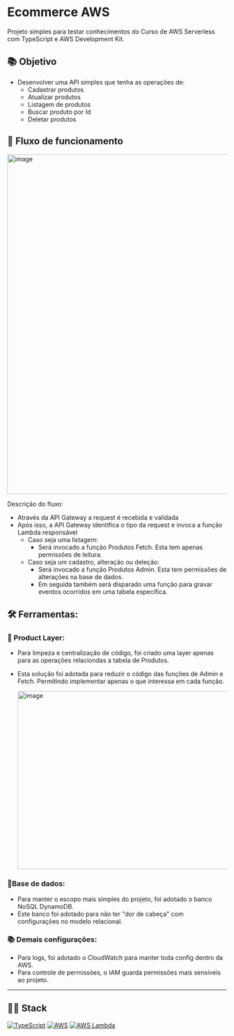 # Ecommerce AWS
Projeto simples para testar conhecimentos do Curso de AWS Serverless com TypeScript e AWS Development Kit.

## 📚 Objetivo
- Desenvolver uma API simples que tenha as operações de:
   - Cadastrar produtos
   - Atualizar produtos
   - Listagem de produtos
   - Buscar produto por Id
   - Deletar produtos 

## 📌 Fluxo de funcionamento

<img width="1188" height="778" alt="image" src="https://github.com/user-attachments/assets/13b980d7-e86f-4cd7-bb8f-44de40f04b9f" />

Descrição do fluxo:
- Através da API Gateway a request é recebida e validada
- Após isso, a API Gateway identifica o tipo da request e invoca a função Lambda responsável
  - Caso seja uma listagem:
     - Será invocado a função Produtos Fetch. Esta tem apenas permissões de leitura.
  - Caso seja um cadastro, alteração ou deleção:
     - Será invocado a função Produtos Admin. Esta tem permissões de alterações na base de dados.
     - Em seguida também será disparado uma função para gravar eventos ocorridos em uma tabela específica.

## 🛠 Ferramentas:

### 🚧 Product Layer:
- Para limpeza e centralização de código, foi criado uma layer apenas para as operações relaciondas a tabela de Produtos.
- Esta solução foi adotada para reduzir o código das funções de Admin e Fetch. Permitindo implementar apenas o que interessa em cada função.

  <img width="1051" height="408" alt="image" src="https://github.com/user-attachments/assets/5db067b2-e7f1-462b-b8cb-cfa30c632b25" />


### 📑Base de dados:
- Para manter o escopo mais simples do projeto, foi adotado o banco NoSQL DynamoDB.
- Este banco foi adotado para não ter "dor de cabeça" com configurações no modelo relacional.


### 📚 Demais configurações:
- Para logs, foi adotado o CloudWatch para manter toda config dentro da AWS.
- Para controle de permissões, o IAM guarda permissões mais sensíveis ao projeto.

---

## 👨‍💻 Stack
[![TypeScript](https://img.shields.io/badge/TypeScript-3178C6?logo=typescript&logoColor=fff)](#)
[![AWS](https://custom-icon-badges.demolab.com/badge/AWS-%23FF9900.svg?logo=aws&logoColor=white)](#)
[![AWS Lambda](https://custom-icon-badges.demolab.com/badge/AWS%20Lambda-%23FF9900.svg?logo=aws-lambda&logoColor=white)](#)

